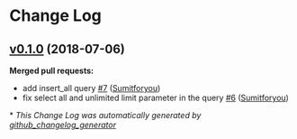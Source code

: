 # Change Log

## [v0.1.0](https://github.com/cabol/cross_db/tree/v0.1.0) (2018-07-06)
**Merged pull requests:**

- add insert\_all query  [\#7](https://github.com/cabol/cross_db/pull/7) ([Sumitforyou](https://github.com/Sumitforyou))
- fix select all and unlimited limit parameter in the query [\#6](https://github.com/cabol/cross_db/pull/6) ([Sumitforyou](https://github.com/Sumitforyou))



\* *This Change Log was automatically generated by [github_changelog_generator](https://github.com/skywinder/Github-Changelog-Generator)*
